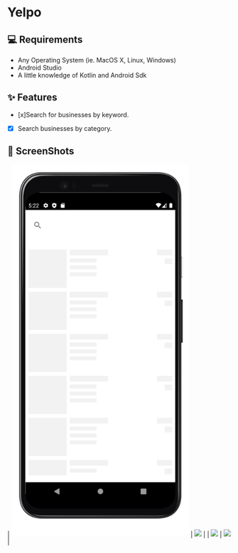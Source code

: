 # Yelpo


## 💻 Requirements

- Any Operating System (ie. MacOS X, Linux, Windows)
- Android Studio
- A little knowledge of Kotlin and Android Sdk

## ✨ Features
- [x]Search for businesses by keyword.
- [x] Search businesses by category.

## 📸 ScreenShots

| <img src="app/src/main/assets/shimmer_loading.png" width="400">  | <img src="assets/home_page.png" width="400">  |
| <img src="/src/main/assets/search_found.png" width="400">  | <img src="src/main/assets/search_not_found.png" width="400">  |


